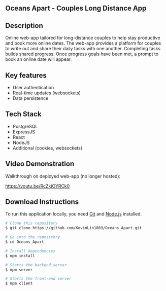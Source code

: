 ## Oceans Apart - Couples Long Distance App

## Description
Online web-app tailored for long-distance couples to help stay productive and book more online dates. The web-app provides a platform for couples to write out and share their daily tasks with one another. Completing tasks builds shared progress. Once progress goals have been met, a prompt to book an online date will appear. 


## Key features
- User authentication
- Real-time updates (websockets)
- Data persistence


## Tech Stack
- PostgreSQL
- ExpressJS
- React
- NodeJS
- Additional (cookies, websockets)


## Video Demonstration
Walkthrough on deployed web-app (no longer hosted): 

https://youtu.be/RcZkiOYRCk0


## Download Instructions
To run this application locally, you need [Git](https://git-scm.com) and [Node.js](https://nodejs.org/en/download/) installed.

```bash
# Clone this repository
$ git clone https://github.com/KevinLin1803/Oceans_Apart.git

# Go into the repository
$ cd Oceans_Apart

# Install dependencies
$ npm install

# Starts the backend server
$ npm server

# Starts the front-end server
$ npm client
```



